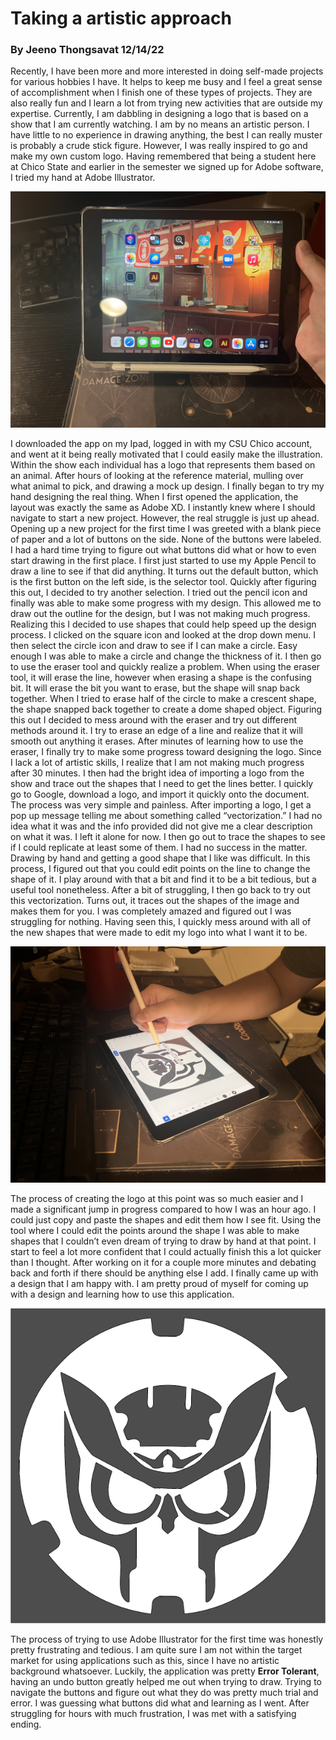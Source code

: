 # Taking a artistic approach
### By Jeeno Thongsavat 12/14/22


Recently, I have been more and more interested in doing self-made projects for various hobbies I have. It helps to keep me busy and I feel a great sense of accomplishment when I finish one of these types of projects. They are also really fun and I learn a lot from trying new activities that are outside my expertise. Currently, I am dabbling in designing a logo that is based on a show that I am currently watching. I am by no means an artistic person. I have little to no experience in drawing anything, the best I can really muster is probably a crude stick figure. However, I was really inspired to go and make my own custom logo. Having remembered that being a student here at Chico State and earlier in the semester we signed up for Adobe software, I tried my hand at Adobe Illustrator. 

![Adobe Illustrator](../assets/AppMenu.jpg)

I downloaded the app on my Ipad, logged in with my CSU Chico account, and went at it being really motivated that I could easily make the illustration. Within the show each individual has a logo that represents them based on an animal. After hours of looking at the reference material, mulling over what animal to pick, and drawing a mock up design. I finally began to try my hand designing the real thing. When I first opened the application, the layout was exactly the same as Adobe XD. I instantly knew where I should navigate to start a new project. However, the real struggle is just up ahead. Opening up a new project for the first time I was greeted with a blank piece of paper and a lot of buttons on the side. None of the buttons were labeled. I had a hard time trying to figure out what buttons did what or how to even start drawing in the first place. I first just started to use my Apple Pencil to draw a line to see if that did anything. It turns out the default button, which is the first button on the left side, is the selector tool. Quickly after figuring this out, I decided to try another selection. I tried out the pencil icon and finally was able to make some progress with my design. This allowed me to draw out the outline for the design, but I was not making much progress. Realizing this I decided to use shapes that could help speed up the design process. I clicked on the square icon and looked at the drop down menu. I then select the circle icon and draw to see if I can make a circle. Easy enough I was able to make a circle and change the thickness of it. I then go to use the eraser tool and quickly realize a problem. When using the eraser tool, it will erase the line, however when erasing a shape is the confusing bit. It will erase the bit you want to erase, but the shape will snap back together. When I tried to erase half of the circle to make a crescent shape, the shape snapped back together to create a dome shaped object. Figuring this out I decided to mess around with the eraser and try out different methods around it. I try to erase an edge of a line and realize that it will smooth out anything it erases. After minutes of learning how to use the eraser, I finally try to make some progress toward designing the logo. Since I lack a lot of artistic skills, I realize that I am not making much progress after 30 minutes. I then had the bright idea of importing a logo from the show and trace out the shapes that I need to get the lines better. I quickly go to Google, download a logo, and import it quickly onto the document. The process was very simple and painless. After importing a logo, I get a pop up message telling me about something called “vectorization.” I had no idea what it was and the info provided did not give me a clear description on what it was. I left it alone for now. I then go out to trace the shapes to see if I could replicate at least some of them. I had no success in the matter. Drawing by hand and getting a good shape that I like was difficult. In this process, I figured out that you could edit points on the line to change the shape of it. I play around with that a bit and find it to be a bit tedious, but a useful tool nonetheless. After a bit of struggling, I then go back to try out this vectorization. Turns out, it traces out the shapes of the image and makes them for you. I was completely amazed and figured out I was struggling for nothing. Having seen this, I quickly mess around with all of the new shapes that were made to edit my logo into what I want it to be. 

![Designing the Logo](../assets/Designing.jpg)

The process of creating the logo at this point was so much easier and I made a significant jump in progress compared to how I was an hour ago. I could just copy and paste the shapes and edit them how I see fit. Using the tool where I could edit the points around the shape I was able to make shapes that I couldn’t even dream of trying to draw by hand at that point. I start to feel a lot more confident that I could actually finish this a lot quicker than I thought. After working on it for a couple more minutes and debating back and forth if there should be anything else I add. I finally came up with a design that I am happy with. I am pretty proud of myself for coming up with a design and learning how to use this application. 

![Finished Logo](../assets/KamenRiderLogo.png)

The process of trying to use Adobe Illustrator for the first time was honestly pretty frustrating and tedious. I am quite sure I am not within the target market for using applications such as this, since I have no artistic background whatsoever. Luckily, the application was pretty **Error Tolerant**, having an undo button greatly helped me out when trying to draw. Trying to navigate the buttons and figure out what they do was pretty much trial and error. I was guessing what buttons did what and learning as I went. After struggling for hours with much frustration, I was met with a satisfying ending. 
